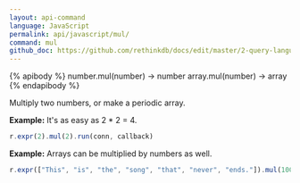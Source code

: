 ```yaml
---
layout: api-command 
language: JavaScript
permalink: api/javascript/mul/
command: mul
github_doc: https://github.com/rethinkdb/docs/edit/master/2-query-language/api/javascript/math-and-logic/mul.md
---
```


{% apibody %}
number.mul(number) → number
array.mul(number) → array
{% endapibody %}

Multiply two numbers, or make a periodic array.

__Example:__ It's as easy as 2 * 2 = 4.

```js
r.expr(2).mul(2).run(conn, callback)
```

__Example:__ Arrays can be multiplied by numbers as well.

```js
r.expr(["This", "is", "the", "song", "that", "never", "ends."]).mul(100).run(conn, callback)
```

